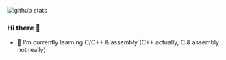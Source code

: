 ![github stats](https://github-readme-stats.vercel.app/api?username=haniframadhani&show_icons=true)
### Hi there 👋
- 🌱 I’m currently learning C/C++ & assembly (C++ actually, C & assembly not really)
